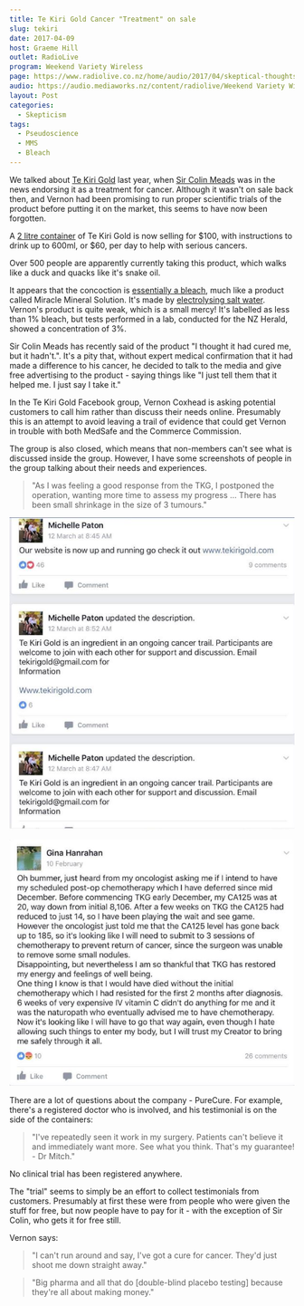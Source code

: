 ```yaml
---
title: Te Kiri Gold Cancer "Treatment" on sale
slug: tekiri
date: 2017-04-09
host: Graeme Hill
outlet: RadioLive
program: Weekend Variety Wireless
page: https://www.radiolive.co.nz/home/audio/2017/04/skeptical-thoughts-with-mark-honeychurch.html
audio: https://audio.mediaworks.nz/content/radiolive/Weekend Variety Wireless/April 2017/09_04_17_skeptical.mp3
layout: Post
categories:
  - Skepticism
tags:
  - Pseudoscience
  - MMS
  - Bleach
---
```


We talked about [Te Kiri Gold](http://www.stuff.co.nz/national/health/91276243/cancer-sufferers-put-faith-in-te-kiri-gold-bleach-water) last year, when [Sir Colin Meads](http://www.stuff.co.nz/national/health/91356942/sir-colin-meads-still-using-te-kiri-gold-water-despite-experts-warning) was in the news endorsing it as a treatment for cancer. Although it wasn't on sale back then, and Vernon had been promising to run proper scientific trials of the product before putting it on the market, this seems to have now been forgotten.

<!-- more -->

A [2 litre container](https://tekirigold.com/shop/) of Te Kiri Gold is now selling for $100, with instructions to drink up to 600ml, or $60, per day to help with serious cancers.

Over 500 people are apparently currently taking this product, which walks like a duck and quacks like it's snake oil.

It appears that the concoction is [essentially a bleach](http://www.nzherald.co.nz/nz/news/article.cfm?c_id=1&objectid=11834818), much like a product called Miracle Mineral Solution. It's made by [electrolysing salt water](https://en.wikipedia.org/wiki/Electrolysed_water). Vernon's product is quite weak, which is a small mercy! It's labelled as less than 1% bleach, but tests performed in a lab, conducted for the NZ Herald, showed a concentration of 3%.

Sir Colin Meads has recently said of the product "I thought it had cured me, but it hadn't.". It's a pity that, without expert medical confirmation that it had made a difference to his cancer, he decided to talk to the media and give free advertising to the product - saying things like "I just tell them that it helped me. I just say I take it."

In the Te Kiri Gold Facebook group, Vernon Coxhead is asking potential customers to call him rather than discuss their needs online. Presumably this is an attempt to avoid leaving a trail of evidence that could get Vernon in trouble with both MedSafe and the Commerce Commission.

The group is also closed, which means that non-members can't see what is discussed inside the group. However, I have some screenshots of people in the group talking about their needs and experiences.

> "As I was feeling a good response from the TKG, I postponed the operation, wanting more time to assess my progress … There has been small shrinkage in the size of 3 tumours."

![Screenshot 1](./Screenshot_1.jpg)

![Screenshot 2](./Screenshot_2.jpg)

There are a lot of questions about the company - PureCure. For example, there's a registered doctor who is involved, and his testimonial is on the side of the containers:

> "I've repeatedly seen it work in my surgery. Patients can't believe it and immediately want more. See what you think. That's my guarantee! - Dr Mitch."

No clinical trial has been registered anywhere.

The "trial" seems to simply be an effort to collect testimonials from customers. Presumably at first these were from people who were given the stuff for free, but now people have to pay for it - with the exception of Sir Colin, who gets it for free still.

Vernon says:

> "I can't run around and say, I've got a cure for cancer. They'd just shoot me down straight away."

> "Big pharma and all that do [double-blind placebo testing] because they're all about making money."
